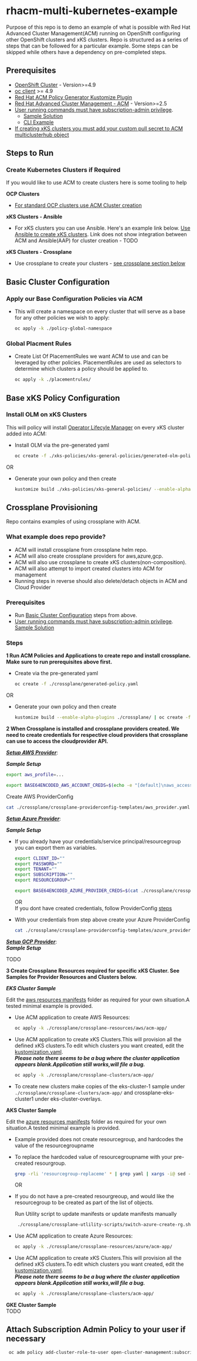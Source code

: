 # rhacm-multi-kubernetes-example

Purpose of this repo is to demo an example of what is possible with Red Hat Advanced Cluster Management(ACM) running on OpenShift configuring other OpenShift clusters and xKS clusters.
Repo is structured as a series of steps that can be followed for a particular example.
Some steps can be skipped while others have a dependency on pre-completed steps.

## Prerequisites

- [OpenShift Cluster](https://docs.openshift.com/container-platform/4.9/welcome/index.html) - Version>=4.9
- [oc client](https://docs.openshift.com/container-platform/4.9/cli_reference/openshift_cli/getting-started-cli.html) >= 4.9
- [Red Hat ACM Policy Generator Kustomize Plugin](https://github.com/stolostron/policy-generator-plugin)
- [Red Hat Advanced Cluster Management - ACM](https://access.redhat.com/documentation/en-us/red_hat_advanced_cluster_management_for_kubernetes/2.0/html-single/install/index#installing) - Version>=2.5
- [User running commands must have subscription-admin privilege](https://access.redhat.com/documentation/en-us/red_hat_advanced_cluster_management_for_kubernetes/2.6/html-single/applications/index#granting-subscription-admin-privilege).
  - [Sample Solution](https://access.redhat.com/solutions/6010251)
  - [CLI Example](https://github.com/MoOyeg/rhacm-multi-kubernetes-example#attach-subscription-admin-policy-to-your-user-if-necessary)
- [If creating xKS clusters you must add your custom pull secret to ACM multiclusterhub object](https://access.redhat.com/documentation/en-us/red_hat_advanced_cluster_management_for_kubernetes/2.6/html/install/installing#custom-image-pull-secret)

## Steps to Run

### Create Kubernetes Clusters if Required

If you would like to use ACM to create clusters here is some tooling to help

**OCP Clusters**

- [For standard OCP clusters use ACM Cluster creation](https://access.redhat.com/documentation/en-us/red_hat_advanced_cluster_management_for_kubernetes/2.6/html-single/multicluster_engine/index#creating-a-cluster)

**xKS Clusters - Ansible**

- For xKS clusters you can use Ansible. Here's an example link below.
  [Use Ansible to create xKS clusters](https://github.com/nleiva/ansible-kubernetes).
  Link does not show integration between ACM and Ansible(AAP) for cluster creation - TODO

**xKS Clusters - Crossplane**

- Use crossplane to create your clusters - [see crossplane section below](#crossplane-provisioning)

## Basic Cluster Configuration

### Apply our Base Configuration Policies via ACM

- This will create a namespace on every cluster that will serve as a base for any other policies we wish to apply:

  ```bash
  oc apply -k ./policy-global-namespace
  ```

### Global Placment Rules

- Create List Of PlacementRules we want ACM to use and can be leveraged by other policies. PlacementRules are used as selectors to determine which clusters a policy should be applied to.

  ```bash
  oc apply -k ./placementrules/
  ```

## Base xKS Policy Configuration

### Install OLM on xKS Clusters

This will policy will install [Operator Lifecyle Manager](https://olm.operatorframework.io/) on every xKS cluster added into ACM:

- Install OLM via the pre-generated yaml

  ```bash
  oc create -f ./xks-policies/xks-general-policies/generated-olm-policy.yaml
  ```

OR

- Generate your own policy and then create

  ```bash
  kustomize build ./xks-policies/xks-general-policies/ --enable-alpha-plugins | oc create -f -
  ```

<!-- ### Base ACM Hub Policies

This will policy will install some policies we are likely to need for later steps.

- Installs a policy for Red Hat ACS Helm Repo
- Installs a policy for Nginx Helm Repo
- Installs a policy for Ansible Automation Operator

`kustomize build ./hub-policies --enable-alpha-plugins | oc create -f -` -->

<!-- ## Operator Installs

### Install GitOps,Pipelines on OCP

```bash
kustomize build ./ocp-policies --enable-alpha-plugins | oc create -f -
```

```bash
kustomize build ./xks-argocd/ --enable-alpha-plugins | oc create -f -
```

## Install ACS Central

oc apply -k ./acs-operator-central-gitops

## Deploy an Application

This Pacman App deployment will show a High Availibility use case. -->

## Crossplane Provisioning

Repo contains examples of using crossplane with ACM.

### What example does repo provide?

- ACM will install crossplane from crossplane helm repo.
- ACM will also create crossplane providers for aws,azure,gcp.
- ACM will also use crossplane to create xKS clusters(non-composition).
- ACM will also attempt to import created clusters into ACM for management
- Running steps in reverse should also delete/detach objects in ACM and Cloud Provider

### Prerequisites

- Run [Basic Cluster Configuration](#basic-cluster-configuration) steps from above.
- [User running commands must have subscription-admin privilege](https://access.redhat.com/documentation/en-us/red_hat_advanced_cluster_management_for_kubernetes/2.6/html-single/applications/index#granting-subscription-admin-privilege). [Sample Solution](https://access.redhat.com/solutions/6010251)

### Steps

**1 Run ACM Policies and Applications to create repo and install crossplane. Make sure to run prerequisites above first.**

- Create via the pre-generated yaml

  ```bash
  oc create -f ./crossplane/generated-policy.yaml
  ```

OR

- Generate your own policy and then create

  ```bash
  kustomize build --enable-alpha-plugins ./crossplane/ | oc create -f -
  ```

**2 When Crossplane is installed and crossplane providers created. We need to create credentials for respective cloud providers that crossplane can use to access the cloudprovider API.**

**_[Setup AWS Provider](https://crossplane.io/docs/v1.9/cloud-providers/aws/aws-provider.html)_**:

**_*Sample Setup*_**

```bash
export aws_profile=...
```

```bash
export BASE64ENCODED_AWS_ACCOUNT_CREDS=$(echo -e "[default]\naws_access_key_id = $(aws configure get aws_access_key_id --profile $aws_profile)\naws_secret_access_key = $(aws configure get aws_secret_access_key --profile $aws_profile)" | base64  | tr -d "\n")
```

Create AWS ProviderConfig

```bash
cat ./crossplane/crossplane-providerconfig-templates/aws_provider.yaml | envsubst | oc apply -f -
```

**_[Setup Azure Provider](https://github.com/crossplane-contrib/provider-azure/blob/master/examples/azure-provider.yaml)_**:

**_*Sample Setup*_**

- If you already have your credentials/service principal/resourcegroup you can export them as variables.

  ```bash
  export CLIENT_ID=""
  export PASSWORD=""
  export TENANT=""
  export SUBSCRIPTION=""
  export RESOURCEGROUP=""
  ```

  ```bash
  export BASE64ENCODED_AZURE_PROVIDER_CREDS=$(cat ./crossplane/crossplane-providerconfig-templates/azure_credentials.json | envsubst | base64 | tr -d "\n")

  ```

  OR  
   If you dont have created credentials, follow ProviderConfig [steps](https://github.com/crossplane/crossplane/blob/master/docs/cloud-providers/azure/azure-provider.md)

- With your credentials from step above create your Azure ProviderConfig

  ```bash
  cat ./crossplane/crossplane-providerconfig-templates/azure_provider.yaml | envsubst | oc apply -f -
  ```

**_[Setup GCP Provider](https://github.com/crossplane-contrib/provider-gcp)_**:  
 **_*Sample Setup*_**

TODO

**3 Create Crossplane Resources required for specific xKS Cluster. See Samples for Provider Resources and Clusters below.**

**_EKS Cluster Sample_**

Edit the [aws resources manifests](./crossplane/crossplane-resources/aws/manifests) folder as required for your own situation.A tested minimal example is provided.

- Use ACM application to create AWS Resources:

  ```bash
  oc apply -k ./crossplane/crossplane-resources/aws/acm-app/
  ```

- Use ACM application to create xKS Clusters.This will provision all the defined xKS clusters.To edit which clusters you want created, edit the [kustomization.yaml](./crossplane/crossplane-clusters/acm-app/kustomization.yaml).  
  **_Please note there seems to be a bug where the cluster application appears blank.Application still works,will file a bug._**

  ```bash
  oc apply -k ./crossplane/crossplane-clusters/acm-app/
  ```

- To create new clusters make copies of the eks-cluster-1 sample under `./crossplane/crossplane-clusters/acm-app/` and crossplane-eks-cluster1 under eks-cluster-overlays.

**AKS Cluster Sample**

Edit the [azure resources manifests](./crossplane/crossplane-resources/azure/manifests) folder as required for your own situation.A tested minimal example is provided.

- Example provided does not create resourcegroup, and hardcodes the value of the resourcegroupname

- To replace the hardcoded value of resourcegroupname with your pre-created resourgroup.

  ```bash
  grep -rli 'resourcegroup-replaceme' * | grep yaml | xargs -i@ sed -i 's/resourcegroup-replaceme/'${RESOURCEGROUP}'/g' @
  ```

  OR

- If you do not have a pre-created resourgreoup, and would like the resourcegroup to be created as part of the list of objects.

  Run Utility script to update manifests or update manifests manually

  ```bash
   ./crossplane/crossplane-utlility-scripts/switch-azure-create-rg.sh ${RESOURCEGROUP}
  ```

- Use ACM application to create Azure Resources:

  ```bash
  oc apply -k ./crossplane/crossplane-resources/azure/acm-app/
  ```

- Use ACM application to create xKS Clusters.This will provision all the defined xKS clusters.To edit which clusters you want created, edit the [kustomization.yaml](./crossplane/crossplane-clusters/acm-app/kustomization.yaml).  
  **_Please note there seems to be a bug where the cluster application appears blank.Application still works,will file a bug._**

  ```bash
  oc apply -k ./crossplane/crossplane-clusters/acm-app/
  ```

**GKE Cluster Sample**  
TODO

## Attach Subscription Admin Policy to your user if necessary

```bash
 oc adm policy add-cluster-role-to-user open-cluster-management:subscription-admin $(oc whoami)
```
